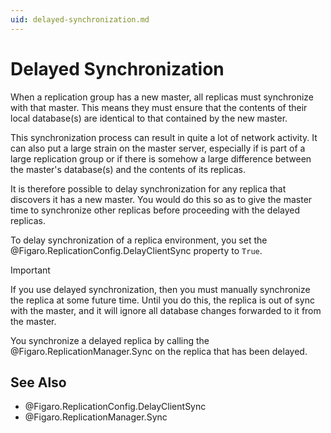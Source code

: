 ```yaml
---
uid: delayed-synchronization.md
---
```


# Delayed Synchronization

When a replication group has a new master, all replicas must synchronize with that master. This means they must ensure that the contents of their local database(s) are identical to that contained by the new master.


This synchronization process can result in quite a lot of network activity. It can also put a large strain on the master server, especially if is part of a large replication group or if there is somehow a large difference between the master's database(s) and the contents of its replicas.

It is therefore possible to delay synchronization for any replica that discovers it has a new master. You would do this so as to give the master time to synchronize other replicas before proceeding with the delayed replicas.

To delay synchronization of a replica environment, you set the @Figaro.ReplicationConfig.DelayClientSync property to `True`.

>[!IMPORTANT]
>If you use delayed synchronization, then you must manually synchronize the replica at some future time. Until you do this, the replica is out of sync with the master, and it will ignore all database changes forwarded to it from the master.

You synchronize a delayed replica by calling the @Figaro.ReplicationManager.Sync on the replica that has been delayed.



## See Also

* @Figaro.ReplicationConfig.DelayClientSync
* @Figaro.ReplicationManager.Sync